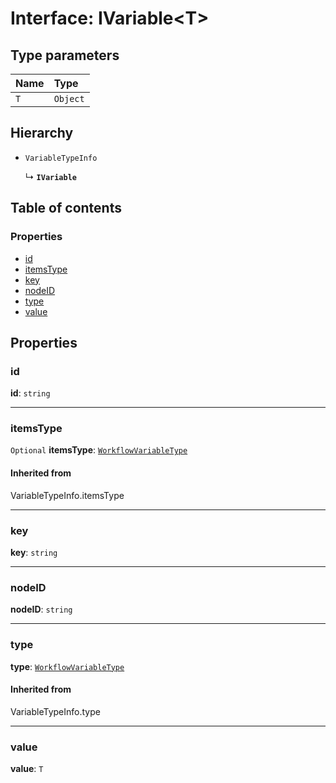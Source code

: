 # Interface: IVariable\<T>

## Type parameters

| Name | Type |
| :------ | :------ |
| `T` | `Object` |

## Hierarchy

* `VariableTypeInfo`

  ↳ **`IVariable`**

## Table of contents

### Properties

* [id](/auto-docs/interface/interfaces/IVariable.md#id)
* [itemsType](/auto-docs/interface/interfaces/IVariable.md#itemstype)
* [key](/auto-docs/interface/interfaces/IVariable.md#key)
* [nodeID](/auto-docs/interface/interfaces/IVariable.md#nodeid)
* [type](/auto-docs/interface/interfaces/IVariable.md#type)
* [value](/auto-docs/interface/interfaces/IVariable.md#value)

## Properties

### id

**id**: `string`

***

### itemsType

`Optional` **itemsType**: [`WorkflowVariableType`](/auto-docs/interface/enums/WorkflowVariableType.md)

#### Inherited from

VariableTypeInfo.itemsType

***

### key

**key**: `string`

***

### nodeID

**nodeID**: `string`

***

### type

**type**: [`WorkflowVariableType`](/auto-docs/interface/enums/WorkflowVariableType.md)

#### Inherited from

VariableTypeInfo.type

***

### value

**value**: `T`
